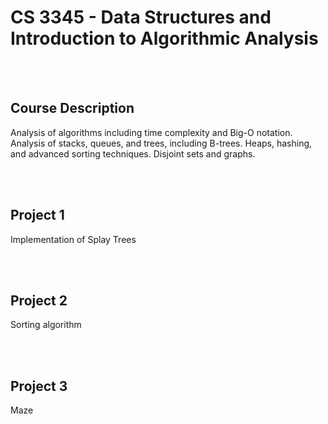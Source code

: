 # CS 3345 - Data Structures and Introduction to Algorithmic Analysis

<br></br>
## Course Description  
Analysis of algorithms including time complexity and Big-O notation. Analysis of stacks, queues, and trees, including B-trees. Heaps, hashing, and advanced sorting techniques. Disjoint sets and graphs.

<br></br>
## Project 1
Implementation of Splay Trees

<br></br>
## Project 2
Sorting algorithm

<br></br>
## Project 3
Maze
